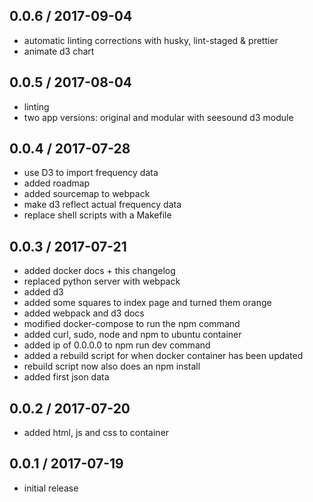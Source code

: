 0.0.6 / 2017-09-04
------------------
* automatic linting corrections with husky, lint-staged & prettier
* animate d3 chart

0.0.5 / 2017-08-04
------------------
* linting
* two app versions: original and modular with seesound d3 module

0.0.4 / 2017-07-28
------------------
* use D3 to import frequency data
* added roadmap
* added sourcemap to webpack
* make d3 reflect actual frequency data
* replace shell scripts with a Makefile

0.0.3 / 2017-07-21
------------------
* added docker docs + this changelog
* replaced python server with webpack
* added d3
* added some squares to index page and turned them orange
* added webpack and d3 docs
* modified docker-compose to run the npm command
* added curl, sudo, node and npm to ubuntu container
* added ip of 0.0.0.0 to npm run dev command
* added a rebuild script for when docker container has been updated
* rebuild script now also does an npm install
* added first json data

0.0.2 / 2017-07-20
------------------
* added html, js and css to container

0.0.1 / 2017-07-19
------------------
* initial release


